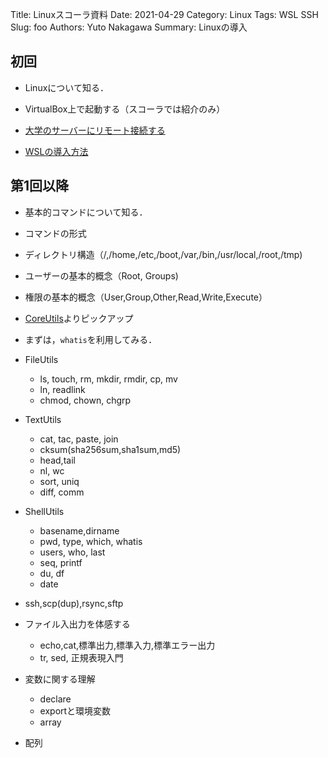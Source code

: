 Title: Linuxスコーラ資料
Date: 2021-04-29
Category: Linux
Tags: WSL SSH
Slug: foo
Authors: Yuto Nakagawa
Summary: Linuxの導入

## 初回

- Linuxについて知る．


- VirtualBox上で起動する（スコーラでは紹介のみ）
- [大学のサーバーにリモート接続する](connect-ssh/)
- [WSLの導入方法](install-wsl/)


## 第1回以降

- 基本的コマンドについて知る．
 - コマンドの形式
 - ディレクトリ構造（/,/home,/etc,/boot,/var,/bin,/usr/local,/root,/tmp)
 - ユーザーの基本的概念（Root, Groups)
 - 権限の基本的概念（User,Group,Other,Read,Write,Execute）
 - [CoreUtils](https://ja.wikipedia.org/wiki/GNU_Core_Utilities)よりピックアップ
 - まずは，`whatis`を利用してみる．

- FileUtils
  - ls, touch, rm, mkdir, rmdir, cp, mv
  - ln, readlink
  - chmod, chown, chgrp
- TextUtils
  - cat, tac, paste, join
  - cksum(sha256sum,sha1sum,md5)
  - head,tail
  - nl, wc
  - sort, uniq
  - diff, comm
- ShellUtils
  - basename,dirname
  - pwd, type, which, whatis
  - users, who, last
  - seq, printf
  - du, df
  - date


- ssh,scp(dup),rsync,sftp



- ファイル入出力を体感する
  - echo,cat,標準出力,標準入力,標準エラー出力
  - tr, sed, 正規表現入門


- 変数に関する理解
  - declare
  - exportと環境変数
  - array


- 配列

